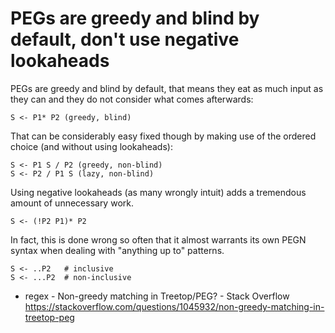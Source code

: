 # PEGs are greedy and blind by default, don't use negative lookaheads

PEGs are greedy and blind by default, that means they eat as much input as they can and they do not consider what comes afterwards:

```
S <- P1* P2 (greedy, blind)
```

That can be considerably easy fixed though by making use of the ordered choice (and without using lookaheads):

```
S <- P1 S / P2 (greedy, non-blind)
S <- P2 / P1 S (lazy, non-blind)
```

Using negative lookaheads (as many wrongly intuit) adds a tremendous amount of unnecessary work.

```
S <- (!P2 P1)* P2
```

In fact, this is done wrong so often that it almost warrants its own PEGN syntax when dealing with "anything up to" patterns.

```
S <- ..P2   # inclusive
S <- ...P2  # non-inclusive
```

* regex - Non-greedy matching in Treetop/PEG? - Stack Overflow  
  <https://stackoverflow.com/questions/1045932/non-greedy-matching-in-treetop-peg>
